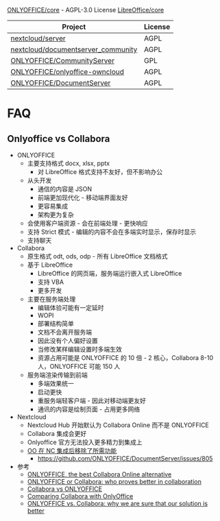 [ONLYOFFICE/core](https://github.com/ONLYOFFICE/core) - AGPL-3.0 License
[LibreOffice/core](https://github.com/LibreOffice/core)

| Project                                                                                     | License |
| ------------------------------------------------------------------------------------------- | ------- |
| [nextcloud/server](https://github.com/nextcloud/server)                                     | AGPL    |
| [nextcloud/documentserver_community](https://github.com/nextcloud/documentserver_community) | AGPL    |
| [ONLYOFFICE/CommunityServer](https://github.com/ONLYOFFICE/CommunityServer)                 | GPL     |
| [ONLYOFFICE/onlyoffice-owncloud](https://github.com/ONLYOFFICE/onlyoffice-owncloud)         | AGPL    |
| [ONLYOFFICE/DocumentServer](https://github.com/ONLYOFFICE/DocumentServer)                   | AGPL    |

# FAQ

## Onlyoffice vs Collabora

- ONLYOFFICE
  - 主要支持格式 docx, xlsx, pptx
    - 对 LibreOffice 格式支持不友好，但不影响办公
  - 从头开发
    - 通信的内容是 JSON
    - 前端更加现代化 - 移动端界面友好
    - 更容易集成
    - 架构更为复杂
  - 会使用客户端资源 - 会在前端处理 - 更快响应
  - 支持 Strict 模式 - 编辑的内容不会在多端实时显示，保存时显示
  - 支持聊天
- Collabora
  - 原生格式 odt, ods, odp - 所有 LibreOffice 文档格式
  - 基于 LibreOffice
    - LibreOffice 的网页端，服务端运行嵌入式 LibreOffice
    - 支持 VBA
    - 更多开发
  - 主要在服务端处理
    - 编辑体验可能有一定延时
    - WOPI
    - 部署结构简单
    - 文档不会离开服务端
    - 因此没有个人偏好设置
    - 当修改某样编辑设置时多端生效
    - 资源占用可能是 ONLYOFFICE 的 10 倍 - 2 核心，Collabora 8-10 人，ONLYOFFICE 可能 150 人
  - 服务端渲染传输到前端
    - 多端效果统一
    - 启动更快
    - 重服务端轻客户端 - 因此对移动端更友好
    - 通讯的内容是绘制页面 - 占用更多网络
- Nextcloud
  - Nextcloud Hub 开始默认为 Collabora Online 而不是 ONLYOFFICE
  - Collabora 集成会更好
  - Onlyoffice 官方无法投入更多精力到集成上
  - [OO 在 NC 集成后移除了所需功能](https://help.nextcloud.com/t/onlyoffice-or-collabora/12262/62)
    - https://github.com/ONLYOFFICE/DocumentServer/issues/805
- 参考
  - [ONLYOFFICE, the best Collabora Online alternative](https://www.onlyoffice.com/en/best-collabora-alternative.aspx)
  - [ONLYOFFICE or Collabora: who proves better in collaboration](https://www.onlyoffice.com/blog/2018/08/onlyoffice-or-collabora-who-proves-better-in-collaboration/)
  - [Collabora vs ONLYOFFICE](https://webcache.googleusercontent.com/search?q=cache:sbLUff9T1UoJ:https://blog.jospoortvliet.com/2020/06/collabora-vs-onlyoffice.html+&cd=10&hl=zh-CN&ct=clnk)
  - [Comparing Collabora with OnlyOffice](https://www.collaboraoffice.com/comparing-collabora-with-onlyoffice/)
  - [ONLYOFFICE vs. Collabora: why we are sure that our solution is better](https://weekly-geekly.github.io/articles/341522/index.html)
